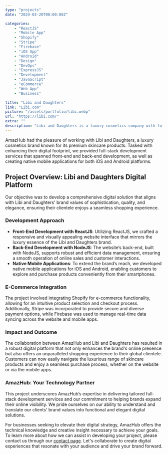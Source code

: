 ```yaml
---
type: "projects"
date: "2024-03-20T00:00:00Z"

categories: 
    - "ReactJS"
    - "Mobile App"
    - "Shopify"
    - "Stripe"
    - "Firebase"
    - "iOS App"
    - "Android"
    - "Design"
    - "DevOps"
    - "ExpressJS"
    - "Development"
    - "JavaScript"
    - "eCommerce"
    - "Web App"
    - "Business"

title: "Libi and Daughters"
link: "Libi.com"
picture: "/assets/portfolio/libi.webp"
url: "https://libi.com/"
extra: ""
description: "Libi and Daughters is a luxury cosmetics company with full stack development services, including ReactJS and NodeJS front and back-end development, and native mobile applications for iOS and Android."
---
```

AmazHub had the pleasure of working with Libi and Daughters, a luxury cosmetics brand known for its premium skincare products. Tasked with enhancing their digital footprint, we provided full-stack development services that spanned front-end and back-end development, as well as creating native mobile applications for both iOS and Android platforms.

## Project Overview: Libi and Daughters Digital Platform
Our objective was to develop a comprehensive digital solution that aligns with Libi and Daughters' brand values of sophistication, quality, and elegance, ensuring their clientele enjoys a seamless shopping experience.

### Development Approach
- **Front-End Development with ReactJS**: Utilizing ReactJS, we crafted a responsive and visually appealing website interface that mirrors the luxury essence of the Libi and Daughters brand.
- **Back-End Development with NodeJS**: The website’s back-end, built with NodeJS, supports robust and efficient data management, ensuring a smooth operation of online sales and customer interactions.
- **Native Mobile Applications**: To extend the brand’s reach, we developed native mobile applications for iOS and Android, enabling customers to explore and purchase products conveniently from their smartphones.

### E-Commerce Integration
The project involved integrating Shopify for e-commerce functionality, allowing for an intuitive product selection and checkout process. Additionally, Stripe was incorporated to provide secure and diverse payment options, while Firebase was used to manage real-time data syncing across the website and mobile apps.

### Impact and Outcome
The collaboration between AmazHub and Libi and Daughters has resulted in a robust digital platform that not only enhances the brand's online presence but also offers an unparalleled shopping experience to their global clientele. Customers can now easily navigate the luxurious range of skincare products and enjoy a seamless purchase process, whether on the website or via the mobile apps.

### AmazHub: Your Technology Partner
This project underscores AmazHub’s expertise in delivering tailored full-stack development services and our commitment to helping brands expand their online visibility. We pride ourselves on our ability to understand and translate our clients' brand values into functional and elegant digital solutions.

For businesses seeking to elevate their digital strategy, AmazHub offers the technical knowledge and creative insight necessary to achieve your goals. To learn more about how we can assist in developing your project, please contact us through our [contact page](https://amazhub.net/contact-us). Let's collaborate to create digital experiences that resonate with your audience and drive your brand forward.